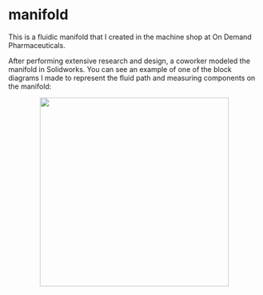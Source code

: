 # manifold
This is a fluidic manifold that I created in the machine shop at On Demand Pharmaceuticals.

After performing extensive research and design, a coworker modeled the manifold in Solidworks. You can see an example of one of the block diagrams I made to represent the fluid path and measuring components on the manifold:

<p align="center"><img src="https://user-images.githubusercontent.com/94981561/207211104-1ad55287-5362-47ca-811b-1154cc995ed7.jpg" width = "378 height = "504"></p>

